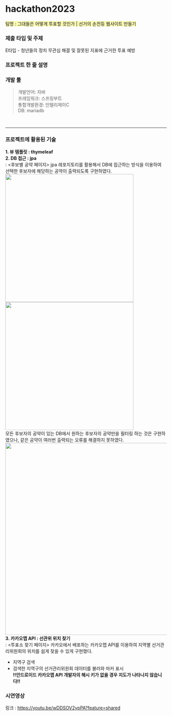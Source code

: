 # hackathon2023
<span style="background-color: #fafab4"> 팀명 : 그대들은 어떻게 투표할 것인가 | 선거의 손전등 웹사이트 만들기</span> <br/>

### 제출 타입 및 주제
E타입 - 청년들의 정치 무관심 해결 및 잘못된 지표에 근거한 투표 예방<br/>

### 프로젝트 한 줄 설명


### 개발 툴
> 개발언어: 자바<br/>
> 프레임워크: 스프링부트<br/>
> 통합개발환경: 인텔리제이C<br/>
> DB: mariadb<br/>
<br/>

*****
### 프로젝트에 활용된 기술
**1. 뷰 템플릿 : thymeleaf**<br/>
**2. DB 접근 : jpa**<br/>
: <후보별 공약 페이지> jpa 레포지토리를 활용해서 DB에 접근하는 방식을 이용하여 선택한 후보자에 해당하는 공약이 출력되도록 구현하였다.<br/>
<img src="https://github.com/hecoej/hackathon2023/assets/113933238/08ec2c63-ee7a-4c62-bb9d-627b66298c8c.png" width="400"/>
<img src="https://github.com/hecoej/hackathon2023/assets/113933238/0a0062a9-bbb5-4420-b7c5-0eb30f1d088d.png" width="400"/> <br/>
모든 후보자의 공약이 있는 DB에서 원하는 후보자의 공약만을 필터링 하는 것은 구현하였으나, 같은 공약이 여러번 출력되는 오류를 해결하지 못하였다.<br/>
<img src="https://github.com/hecoej/hackathon2023/assets/113933238/ed8a64fc-ccdb-4d71-8807-aa35d5038b60.png" width="600"/> <br/>
**3. 카카오맵 API : 선관위 위치 찾기**<br/> : <투표소 찾기 페이지> 카카오에서 배포하는 카카오맵 API를 이용하여 지역별 선거관리위원회의 위치를 쉽게 찾을 수 있게 구현했다. </br>
- 지역구 검색
- 검색한 지역구의 선거관리위원회 데이터를 불러와 마커 표시 </br> **!!안드로이드 카카오맵 API 개발자의 해시 키가 없을 경우 지도가 나타나지 않습니다!!** </br>

### 시연영상
링크 : https://youtu.be/wDDSOV2ypPA?feature=shared
